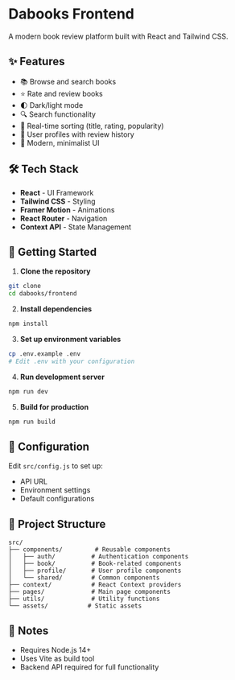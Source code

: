 # Dabooks Frontend

A modern book review platform built with React and Tailwind CSS.

## ✨ Features

- 📚 Browse and search books
- ⭐ Rate and review books
- 🌓 Dark/light mode
- 🔍 Search functionality
- 🔄 Real-time sorting (title, rating, popularity)
- 👤 User profiles with review history
- 🎨 Modern, minimalist UI

## 🛠 Tech Stack

- **React** - UI Framework
- **Tailwind CSS** - Styling
- **Framer Motion** - Animations
- **React Router** - Navigation
- **Context API** - State Management

## 🚀 Getting Started

1. **Clone the repository**
```bash
git clone 
cd dabooks/frontend
```

2. **Install dependencies**
```bash
npm install
```

3. **Set up environment variables**
```bash
cp .env.example .env
# Edit .env with your configuration
```

4. **Run development server**
```bash
npm run dev
```

5. **Build for production**
```bash
npm run build
```

## 🔧 Configuration

Edit `src/config.js` to set up:
- API URL
- Environment settings
- Default configurations

## 📁 Project Structure

```
src/
├── components/         # Reusable components
│   ├── auth/          # Authentication components
│   ├── book/          # Book-related components
│   ├── profile/       # User profile components
│   └── shared/        # Common components
├── context/           # React Context providers
├── pages/             # Main page components
├── utils/             # Utility functions
└── assets/           # Static assets
```

## 📝 Notes

- Requires Node.js 14+
- Uses Vite as build tool
- Backend API required for full functionality